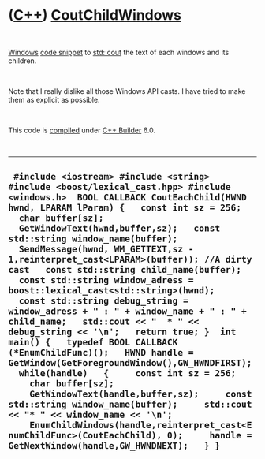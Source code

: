 



 

 

 

 

 

([C++](Cpp.md)) [CoutChildWindows](CppCoutChildWindows.md)
============================================================

 

[Windows](CppWindows.md) [code snippet](CppCodeSnippets.md) to
[std::cout](CppCout.md) the text of each windows and its children.

 

Note that I really dislike all those Windows API casts. I have tried to
make them as explicit as possible.

 

This code is [compiled](CppCompile.md) under [C++
Builder](CppBuilder.md) 6.0.

 

  ---------------------------------------------------------------------------------------------------------------------------------------------------------------------------------------------------------------------------------------------------------------------------------------------------------------------------------------------------------------------------------------------------------------------------------------------------------------------------------------------------------------------------------------------------------------------------------------------------------------------------------------------------------------------------------------------------------------------------------------------------------------------------------------------------------------------------------------------------------------------------------------------------------------------------------------------------------------------------------------------------------------------------------------------------------------------------------------------------------------------
  ` #include <iostream> #include <string> #include <boost/lexical_cast.hpp> #include <windows.h>  BOOL CALLBACK CoutEachChild(HWND hwnd, LPARAM lParam) {   const int sz = 256;   char buffer[sz];   GetWindowText(hwnd,buffer,sz);   const std::string window_name(buffer);   SendMessage(hwnd, WM_GETTEXT,sz - 1,reinterpret_cast<LPARAM>(buffer)); //A dirty cast   const std::string child_name(buffer);   const std::string window_adress = boost::lexical_cast<std::string>(hwnd);   const std::string debug_string = window_adress + " : " + window_name + " : " + child_name;   std::cout << "  * " << debug_string << '\n';   return true; }  int main() {   typedef BOOL CALLBACK (*EnumChildFunc)();   HWND handle = GetWindow(GetForegroundWindow(),GW_HWNDFIRST);    while(handle)   {     const int sz = 256;     char buffer[sz];     GetWindowText(handle,buffer,sz);     const std::string window_name(buffer);     std::cout << "* " << window_name << '\n';     EnumChildWindows(handle,reinterpret_cast<EnumChildFunc>(CoutEachChild), 0);     handle = GetNextWindow(handle,GW_HWNDNEXT);   } }`
  ---------------------------------------------------------------------------------------------------------------------------------------------------------------------------------------------------------------------------------------------------------------------------------------------------------------------------------------------------------------------------------------------------------------------------------------------------------------------------------------------------------------------------------------------------------------------------------------------------------------------------------------------------------------------------------------------------------------------------------------------------------------------------------------------------------------------------------------------------------------------------------------------------------------------------------------------------------------------------------------------------------------------------------------------------------------------------------------------------------------------

 

 

 

 

 





 



